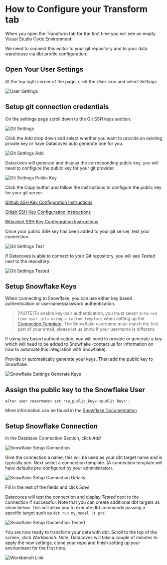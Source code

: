 # How to Configure your Transform tab

When you open the Transform tab for the first time you will see an empty Visual Studio Code Environment.

We need to connect this editor to your git repository and to your data warehouse via dbt profile configuration.

## Open Your User Settings

At the top right corner of the page, click the User icon and select _Settings_

![User Settings](../assets/user_settings.png)

## Setup git connection credentials

On the settings page scroll down to the Git SSH keys section.

![Git Settings](../assets/user_settings_git.png)

Click the Add drop down and select whether you want to provide an existing private key or have Datacoves auto generate one for you.

![Git Settings Add](../assets/user_settings_git2.png)

Datacoves will generate and display the corresponding public key, you will need to configure the public key for your git provider.

![Git Settings Public Key](../assets/user_settings_git3.png)

Click the _Copy_ button and follow the instructions to configure the public key for your git server.

[Github SSH Key Configuration Instructions](https://docs.github.com/en/authentication/connecting-to-github-with-ssh/adding-a-new-ssh-key-to-your-github-account)

[Gitlab SSH Key Configuration Instructions](https://www.theserverside.com/blog/Coffee-Talk-Java-News-Stories-and-Opinions/How-to-configure-GitLab-SSH-keys-for-secure-Git-connections#:~:text=Configure%20GitLab%20SSH%20keys,-Log%20into%20GitLab%20and%20click)

[Bitbucket SSH Key Configuration Instructions](https://dev.to/jorge_rockr/configuring-ssh-key-for-bitbucket-repositories-2925)

Once your public SSH key has been added to your git server, test your connection.

![Git Settings Test](../assets/user_settings_git4.png)

If Datacoves is able to connect to your Git repository, you will see _Tested_ next to the repository.

![Git Settings Tested](../assets/user_settings_git5.png)

## Setup Snowflake Keys

When connecting to Snowflake, you can use either key based authentication or username/password authentication.

>[!NOTE]To enable key-pair authentication, you must select `Inferred from user info using a custom template` when setting up the [Connection Template](/how-tos/datacoves/setup/how_to_connection_template.md). The Snowflake username must match the first part of your email, please let us know if your username is different.

If using key based authentication, you will need to provide or generate a key which will need to be added to Snowflake (contact us for information on how to automate this integration with Snowflake).

Provide or automatically generate your keys. Then add the public key to Snowflake.

![Snowflake Settings Generate Keys](../assets/user_settings_snowflake.png)

## Assign the public key to the Snowflake User

```
alter user <username> set rsa_public_key='<public key>';
```

More information can be found in the [Snowflake Documentation](https://docs.snowflake.com/en/user-guide/key-pair-auth.html#step-4-assign-the-public-key-to-a-snowflake-user)

## Setup Snowflake Connection

In the Database Connection Section, click _Add_

![Snowflake Setup Connection](../assets/user_settings_snowflake2.png)

Give the connection a name, this will be used as your dbt target name and is typically _dev_. Next select a connection template. (A connection template will have defaults pre-configured by your administrator).

![Snowflake Setup Connection Details](../assets/user_settings_snowflake3.png)

Fill in the rest of the fields and click _Save_

Datacoves will test the connection and display _Tested_ next to the connection if successful. Note that you can create additional dbt targets as show below. This will allow you to execute dbt commands passing a specific target such as `dbt run my_model -t prd`

![Snowflake Setup Connection Tested](../assets/user_settings_snowflake4.png)

You are now ready to transform your data with dbt. Scroll to the top of the screen, click _Workbench_. Note, Datacoves will take a couple of minutes to apply the new settings, clone your repo and finish setting up your environment for the first time.

![Workbench Link](../assets/user_settings_workbench.png)

